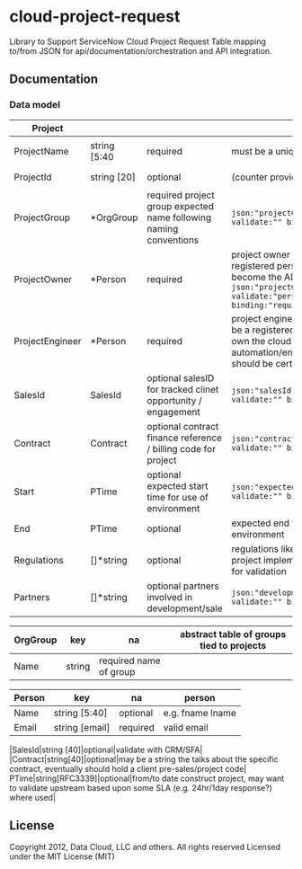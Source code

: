 # cloud-project-request
Library to Support ServiceNow Cloud Project Request Table mapping to/from JSON for api/documentation/orchestration and API integration.

## Documentation

### Data model

|Project|||||
|---|---|---|---|---|
|ProjectName|string [5:40|required|must be a unique project name|`json:"projectName,omitempty" validate:"max=40,min=5,projunique" binding:"required"`|
|ProjectId|string [20]|optional|(counter provided by system)|`json:"projectId,omitempty" validate:"max"`|
|ProjectGroup|*OrgGroup|required project group expected name following naming conventions|`json:"projectGroup,omitempty" validate:"" binding:"required"`|
|ProjectOwner|*Person|required|project owner should be a registered person who will become the ADO project owner `json:"projectOwner" validate:"person" binding:"required"`|
|ProjectEngineer|*Person|required|project engineering lead should be a registered person who will own the cloud automation/environment and should be certified for role |`json:"projectEngineer" validate:"person" binding:"required"`|
|SalesId|SalesId|optional salesID for tracked clinet opportunity / engagement|`json:"salesId,omitempty" validate:"" binding:""`|
|Contract|Contract|optional contract finance reference / billing code for project|`json:"contract,omitempty" validate:"" binding:""`|
|Start|PTime|optional expected start time for use of environment|`json:"expectedStart,omitempty" validate:"" binding:""`|
|End|PTime|optional|expected end time for use of environment|`json:"expectectedEnd,omitempty" validate:"" binding:""`|
|Regulations|[]*string|optional|regulations likely in force within project implement as dictionary for validation|`json:"regulations" validate:"" binding:""`|
|Partners|[]*string|optional partners involved in development/sale|`json:"developmentPartners" validate:"" binding:""`|

|OrgGroup|key|na|abstract table of groups tied to projects|
|---|---|---|---|
|Name|string|required name of group|

|Person|key|na|person|
|---|---|---|---|
|Name|string [5:40]|optional|e.g. fname lname|
|Email|string [email]|required|valid email|

|SalesId|string [40]|optional|validate with CRM/SFA|
|Contract|string[40]|optional|may be a string the talks about the specific contract, eventually should hold a client pre-sales/project code|
PTime|string[RFC3339]|optional|from/to date construct project, may want to validate upstream based upon some SLA (e.g. 24hr/1day response?) where used|



## License
Copyright 2012, Data Cloud, LLC and others. All rights reserved
Licensed under the MIT License (MIT)


